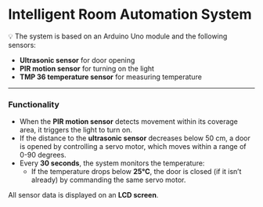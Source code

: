 # Intelligent Room Automation System

💡 The system is based on an Arduino Uno module and the following sensors:

- **Ultrasonic sensor** for door opening  
- **PIR motion sensor** for turning on the light  
- **TMP 36 temperature sensor** for measuring temperature  

---

### Functionality

- When the **PIR motion sensor** detects movement within its coverage area, it triggers the light to turn on.  
- If the distance to the **ultrasonic sensor** decreases below 50 cm, a door is opened by controlling a servo motor, which moves within a range of 0-90 degrees.  
- Every **30 seconds**, the system monitors the temperature:  
  - If the temperature drops below **25°C**, the door is closed (if it isn’t already) by commanding the same servo motor.  

All sensor data is displayed on an **LCD screen**.  

